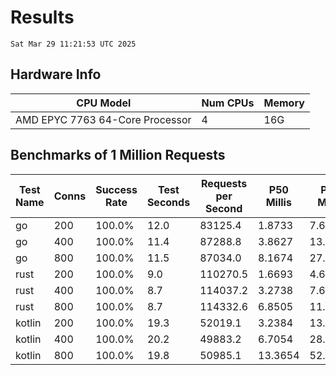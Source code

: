 # Results
`Sat Mar 29 11:21:53 UTC 2025`
## Hardware Info
| CPU Model | Num CPUs | Memory |
| --------- | -------- | ------ |
| AMD EPYC 7763 64-Core Processor | 4 | 16G |

## Benchmarks of 1 Million Requests
| Test Name | Conns | Success Rate | Test Seconds | Requests per Second | P50 Millis | P99 Millis | P99.9 Millis | API Memory MB | API CPU Time | API Threads |
| --------- | ----- | ------------ | ------------ | ------------------- | ---------- | ---------- | ------------ | ------------- | ------------ | ----------- |
| go | 200 | 100.0% | 12.0 | 83125.4 | 1.8733 | 7.6175 | 10.5028 | 17.7 | 00:00:28 | 11 |
| go | 400 | 100.0% | 11.4 | 87288.8 | 3.8627 | 13.5968 | 19.2321 | 23.8 | 00:00:27 | 13 |
| go | 800 | 100.0% | 11.5 | 87034.0 | 8.1674 | 27.2715 | 41.8640 | 36.8 | 00:00:27 | 11 |
| rust | 200 | 100.0% | 9.0 | 110270.5 | 1.6693 | 4.6430 | 6.3938 | 9.2 | 00:00:17 | 5 |
| rust | 400 | 100.0% | 8.7 | 114037.2 | 3.2738 | 7.6912 | 9.9833 | 13.9 | 00:00:17 | 5 |
| rust | 800 | 100.0% | 8.7 | 114332.6 | 6.8505 | 11.9477 | 17.6025 | 23.2 | 00:00:17 | 5 |
| kotlin | 200 | 100.0% | 19.3 | 52019.1 | 3.2384 | 13.3863 | 31.7575 | 342.2 | 00:00:58 | 155 |
| kotlin | 400 | 100.0% | 20.2 | 49883.2 | 6.7054 | 28.7375 | 69.3076 | 412.2 | 00:01:02 | 155 |
| kotlin | 800 | 100.0% | 19.8 | 50985.1 | 13.3654 | 52.0645 | 146.8823 | 500.3 | 00:00:59 | 155 |
